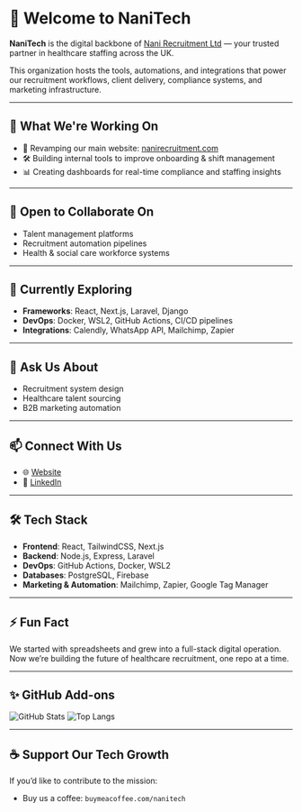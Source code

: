 # 👋 Welcome to NaniTech

**NaniTech** is the digital backbone of [Nani Recruitment Ltd](https://nanirecruitment.com/) — your trusted partner in healthcare staffing across the UK.

This organization hosts the tools, automations, and integrations that power our recruitment workflows, client delivery, compliance systems, and marketing infrastructure.

---

## 🚀 What We're Working On

- 🔧 Revamping our main website: [nanirecruitment.com](https://nanirecruitment.com)
- 🛠️ Building internal tools to improve onboarding & shift management
- 📊 Creating dashboards for real-time compliance and staffing insights

---

## 🤝 Open to Collaborate On
- Talent management platforms
- Recruitment automation pipelines
- Health & social care workforce systems

---

## 🧠 Currently Exploring
- **Frameworks**: React, Next.js, Laravel, Django
- **DevOps**: Docker, WSL2, GitHub Actions, CI/CD pipelines
- **Integrations**: Calendly, WhatsApp API, Mailchimp, Zapier

---

## 💬 Ask Us About
- Recruitment system design
- Healthcare talent sourcing
- B2B marketing automation

---

## 📫 Connect With Us
- 🌐 [Website](https://nanirecruitment.com/)
- 💼 [LinkedIn](https://www.linkedin.com/company/nani-recruitment-ltd)

---

## 🛠️ Tech Stack
- **Frontend**: React, TailwindCSS, Next.js
- **Backend**: Node.js, Express, Laravel
- **DevOps**: GitHub Actions, Docker, WSL2
- **Databases**: PostgreSQL, Firebase
- **Marketing & Automation**: Mailchimp, Zapier, Google Tag Manager

---

## ⚡ Fun Fact
We started with spreadsheets and grew into a full-stack digital operation. Now we’re building the future of healthcare recruitment, one repo at a time.

---

## ✨ GitHub Add-ons
![GitHub Stats](https://github-readme-stats.vercel.app/api?username=nani-tech&show_icons=true&theme=radical)
![Top Langs](https://github-readme-stats.vercel.app/api/top-langs/?username=nani-tech&layout=compact&theme=radical)

---

## ☕ Support Our Tech Growth
If you’d like to contribute to the mission:
- Buy us a coffee: `buymeacoffee.com/nanitech`


